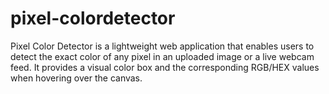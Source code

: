 # pixel-colordetector
Pixel Color Detector is a lightweight web application that enables users to detect the exact color of any pixel in an uploaded image or a live webcam feed. It provides a visual color box and the corresponding RGB/HEX values when hovering over the canvas.
